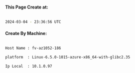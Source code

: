 
   
#### This Page Create at:

```bash

2024-03-04 - 23:36:56 UTC

```

#### Create By Machine:

```bash

Host Name : fv-az1052-186

platform  : Linux-6.5.0-1015-azure-x86_64-with-glibc2.35

Ip Local  : 10.1.0.97

```

